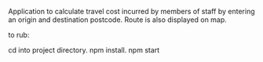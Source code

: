 Application to calculate travel cost incurred by members of staff by entering an origin and destination postcode.
Route is also displayed on map.

to rub:

cd into project directory.
npm install.
npm start
